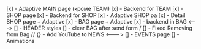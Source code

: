 [x] - Adaptive MAIN page (кроме TEAM)
[x] - Backend for TEAM
[x] - SHOP page
[x] - Backend for SHOP
[x] - Adaptive SHOP pa
[x] - Detail SHOP page + Adaptive
[x] - BAG page + Adaptive
[x] - backend in BAG
<--->
[] - HEADER styles
[] - clear BAG after send form /
[] - Fixed Removing from Bag //
{} - Add YouTube to NEWS
<--->
[] - EVENTS page
[] - Animations
